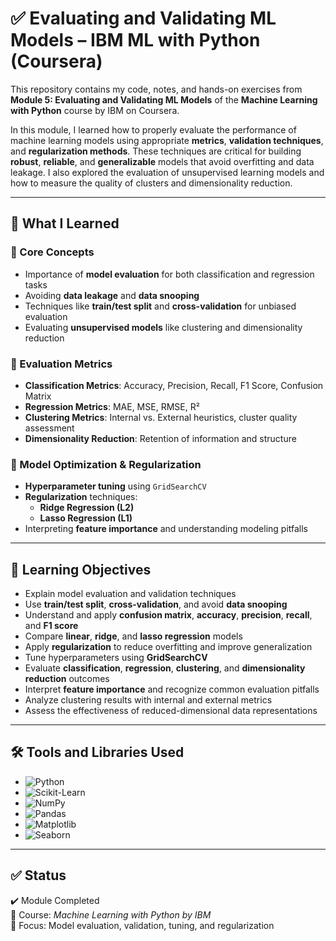 # ✅ Evaluating and Validating ML Models – IBM ML with Python (Coursera)

This repository contains my code, notes, and hands-on exercises from **Module 5: Evaluating and Validating ML Models** of the **Machine Learning with Python** course by IBM on Coursera.

In this module, I learned how to properly evaluate the performance of machine learning models using appropriate **metrics**, **validation techniques**, and **regularization methods**. These techniques are critical for building **robust**, **reliable**, and **generalizable** models that avoid overfitting and data leakage. I also explored the evaluation of unsupervised learning models and how to measure the quality of clusters and dimensionality reduction.

---

## 🚀 What I Learned

### 🔹 Core Concepts
- Importance of **model evaluation** for both classification and regression tasks
- Avoiding **data leakage** and **data snooping**
- Techniques like **train/test split** and **cross-validation** for unbiased evaluation
- Evaluating **unsupervised models** like clustering and dimensionality reduction

### 🔹 Evaluation Metrics
- **Classification Metrics**: Accuracy, Precision, Recall, F1 Score, Confusion Matrix
- **Regression Metrics**: MAE, MSE, RMSE, R²
- **Clustering Metrics**: Internal vs. External heuristics, cluster quality assessment
- **Dimensionality Reduction**: Retention of information and structure

### 🔹 Model Optimization & Regularization
- **Hyperparameter tuning** using `GridSearchCV`
- **Regularization** techniques:
  - **Ridge Regression (L2)**
  - **Lasso Regression (L1)**
- Interpreting **feature importance** and understanding modeling pitfalls

---

## 📌 Learning Objectives

- Explain model evaluation and validation techniques  
- Use **train/test split**, **cross-validation**, and avoid **data snooping**  
- Understand and apply **confusion matrix**, **accuracy**, **precision**, **recall**, and **F1 score**  
- Compare **linear**, **ridge**, and **lasso regression** models  
- Apply **regularization** to reduce overfitting and improve generalization  
- Tune hyperparameters using **GridSearchCV**  
- Evaluate **classification**, **regression**, **clustering**, and **dimensionality reduction** outcomes  
- Interpret **feature importance** and recognize common evaluation pitfalls  
- Analyze clustering results with internal and external metrics  
- Assess the effectiveness of reduced-dimensional data representations  

---

## 🛠️ Tools and Libraries Used

- ![Python](https://img.shields.io/badge/Python-3776AB?logo=python&logoColor=white&style=flat)
- ![Scikit-Learn](https://img.shields.io/badge/Scikit--Learn-F7931E?logo=scikit-learn&logoColor=white&style=flat)
- ![NumPy](https://img.shields.io/badge/NumPy-013243?logo=numpy&logoColor=white&style=flat)
- ![Pandas](https://img.shields.io/badge/Pandas-150458?logo=pandas&logoColor=white&style=flat)
- ![Matplotlib](https://img.shields.io/badge/Matplotlib-11557C?logo=matplotlib&logoColor=white&style=flat)
- ![Seaborn](https://img.shields.io/badge/Seaborn-44BABC?style=flat&logo=python&logoColor=white)

---

## ✅ Status

✔️ Module Completed  
📅 Course: *Machine Learning with Python by IBM*  
🎯 Focus: Model evaluation, validation, tuning, and regularization
